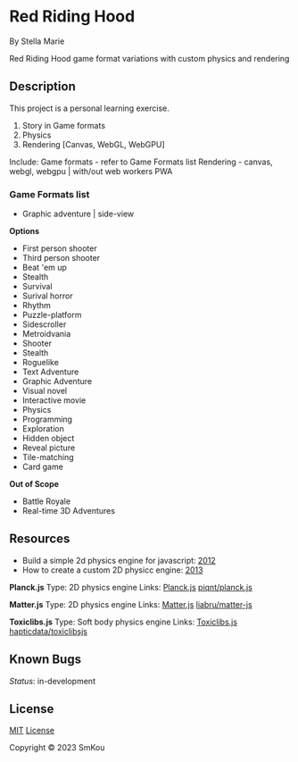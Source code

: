# Red Riding Hood

By Stella Marie

Red Riding Hood game format variations with custom physics and rendering

## Description

This project is a personal learning exercise.

1.  Story in Game formats
2.  Physics
3.  Rendering [Canvas, WebGL, WebGPU]

Include:
Game formats - refer to Game Formats list
Rendering - canvas, webgl, webgpu | with/out web workers
PWA 

### Game Formats list
- Graphic adventure | side-view

**Options**
- First person shooter
- Third person shooter
- Beat 'em up
- Stealth
- Survival
- Surival horror
- Rhythm
- Puzzle-platform
- Sidescroller
- Metroidvania
- Shooter
- Stealth
- Roguelike
- Text Adventure
- Graphic Adventure
- Visual novel
- Interactive movie
- Physics
- Programming
- Exploration
- Hidden object
- Reveal picture
- Tile-matching
- Card game

**Out of Scope**
- Battle Royale
- Real-time 3D Adventures

## Resources

- Build a simple 2d physics engine for javascript: [2012](https://developer.ibm.com/tutorials/wa-build2dphysicsengine/)
- How to create a custom 2D physicc engine: [2013](https://code.tutsplus.com/how-to-create-a-custom-2d-physics-engine-the-basics-and-impulse-resolution--gamedev-6331t)

**Planck.js**
Type: 2D physics engine
Links: [Planck.js](https://piqnt.com/planck.js) [piqnt/planck.js](https://github.com/piqnt/planck.js)

**Matter.js**
Type: 2D physics engine
Links: [Matter.js](https://brm.io/matter-js/) [liabru/matter-js](https://github.com/liabru/matter-js)

**Toxiclibs.js**
Type: Soft body physics engine
Links: [Toxiclibs.js](http://haptic-data.com/toxiclibsjs) [hapticdata/toxiclibsjs](https://github.com/hapticdata/toxiclibsjs)

## Known Bugs
_Status_: in-development

## License

[MIT](https://choosealicense.com/licenses/mit/)
[License](./LICENSE)

Copyright © 2023 SmKou